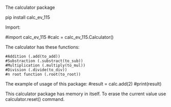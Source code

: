 The calculator package

pip install calc_ev_115

Import:

#import calc_ev_115
#calc = calc_ev_115.Calculator() 

The calculator has these functions:

    #Addition (.add(to_add))
    #Substraction (.substract(to_sub))
    #Multiplication (.multiply(to_mul))
    #Division (.divide(to_div))
    #n root function (.root(to_root))

The example of usage of this package:
#result = calc.add(2)
#print(result)

This calculator package has memory in itself. 
To erase the current value use calculator.reset() command.
